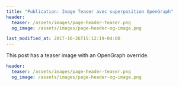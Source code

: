 ```yaml
---
title: "Publication: Image Teaser avec superposition OpenGraph"
header:
  teaser: /assets/images/page-header-teaser.png
  og_image: /assets/images/page-header-og-image.png

last_modified_at: 2017-10-26T15:12:19-04:00
---
```


This post has a teaser image with an OpenGraph override.

```yaml
header:
  teaser: /assets/images/page-header-teaser.png
  og_image: /assets/images/page-header-og-image.png
```
